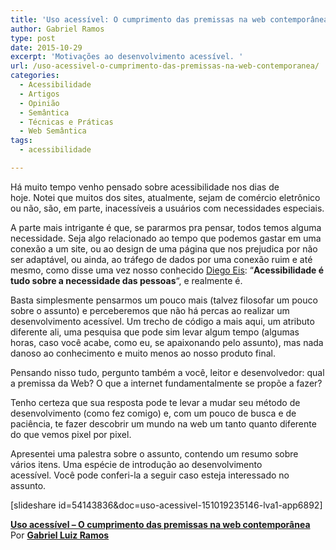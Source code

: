 ```yaml
---
title: 'Uso acessível: O cumprimento das premissas na web contemporânea'
author: Gabriel Ramos
type: post
date: 2015-10-29
excerpt: 'Motivações ao desenvolvimento acessível. '
url: /uso-acessivel-o-cumprimento-das-premissas-na-web-contemporanea/
categories:
  - Acessibilidade
  - Artigos
  - Opinião
  - Semântica
  - Técnicas e Práticas
  - Web Semântica
tags:
  - acessibilidade

---
```

Há muito tempo venho pensado sobre acessibilidade nos dias de hoje. Notei que muitos dos sites, atualmente, sejam de comércio eletrônico ou não, são, em parte, inacessíveis a usuários com necessidades especiais.

A parte mais intrigante é que, se pararmos pra pensar, todos temos alguma necessidade. Seja algo relacionado ao tempo que podemos gastar em uma conexão a um site, ou ao design de uma página que nos prejudica por não ser adaptável, ou ainda, ao tráfego de dados por uma conexão ruim e até mesmo, como disse uma vez nosso conhecido [Diego Eis][1]: &#8220;**Acessibilidade é tudo sobre a necessidade das pessoas**&#8220;, e realmente é.

Basta simplesmente pensarmos um pouco mais (talvez filosofar um pouco sobre o assunto) e perceberemos que não há percas ao realizar um desenvolvimento acessível. Um trecho de código a mais aqui, um atributo diferente ali, uma pesquisa que pode sim levar algum tempo (algumas horas, caso você acabe, como eu, se apaixonando pelo assunto), mas nada danoso ao conhecimento e muito menos ao nosso produto final.

Pensando nisso tudo, pergunto também a você, leitor e desenvolvedor: qual a premissa da Web? O que a internet fundamentalmente se propõe a fazer?

Tenho certeza que sua resposta pode te levar a mudar seu método de desenvolvimento (como fez comigo) e, com um pouco de busca e de paciência, te fazer descobrir um mundo na web um tanto quanto diferente do que vemos pixel por pixel.

Apresentei uma palestra sobre o assunto, contendo um resumo sobre vários itens. Uma espécie de introdução ao desenvolvimento acessível. Você pode conferi-la a seguir caso esteja interessado no assunto.

[slideshare id=54143836&doc=uso-acessivel-151019235146-lva1-app6892]

<div style="margin-bottom: 5px;">
  <strong> <a title="Uso acessivel - O cumprimento das premissas na web contemporânea" href="http://pt.slideshare.net/GabrielLuizRamos/uso-acessivel-o-cumprimento-das-premissas-na-web-contempornea" target="_blank">Uso acessível &#8211; O cumprimento das premissas na web contemporânea</a><br /> </strong>Por <strong><a href="//www.slideshare.net/GabrielLuizRamos" target="_blank">Gabriel Luiz Ramos</a></strong>
</div>

 [1]: http://tableless.com.br/author/diegoeis/